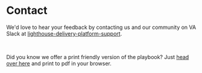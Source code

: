 # Contact

We'd love to hear your feedback by contacting us and our community on VA Slack at [lighthouse-delivery-platform-support](https://lighthouseva.slack.com/archives/C03UA9MV1EH).

<br/>

Did you know we offer a print friendly version of the playbook? Just [head over here](../print_page) and print to pdf 
in your browser.
